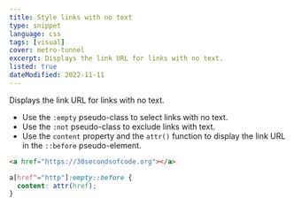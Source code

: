 ```yaml
---
title: Style links with no text
type: snippet
language: css
tags: [visual]
cover: metro-tunnel
excerpt: Displays the link URL for links with no text.
listed: true
dateModified: 2022-11-11
---
```


Displays the link URL for links with no text.

- Use the `:empty` pseudo-class to select links with no text.
- Use the `:not` pseudo-class to exclude links with text.
- Use the `content` property and the `attr()` function to display the link URL in the `::before` pseudo-element.

```html
<a href="https://30secondsofcode.org"></a>
```

```css
a[href^="http"]:empty::before {
  content: attr(href);
}
```
